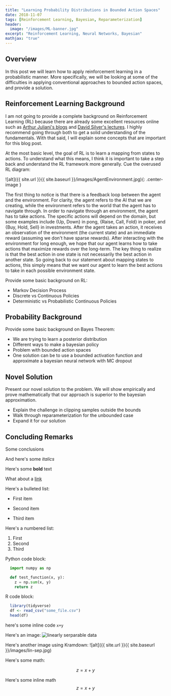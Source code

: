 ```yaml
---
title: "Learning Probability Distributions in Bounded Action Spaces"
date: 2018-11-07
tags: [Reinforcement Learning, Bayesian, Reparameterization]
header:
  image: "/images/ML-banner.jpg"
excerpt: "Reinforcement Learning, Neural Networks, Bayesian"
mathjax: "true"
---
```


## Overview

In this post we will learn how to apply reinforcement learning in a probabilistic manner. More specifically, we will be looking at some of the difficulties in applying conventional approaches to bounded action spaces, and provide a solution.

## Reinforcement Learning Background

I am not going to provide a complete background on Reinforcement Learning (RL) because there are already some excellent resources online such as [Arthur Juliani's blogs](https://medium.com/emergent-future/simple-reinforcement-learning-with-tensorflow-part-0-q-learning-with-tables-and-neural-networks-d195264329d0) and [David Silver's lectures](https://www.youtube.com/watch?v=2pWv7GOvuf0&list=PLzuuYNsE1EZAXYR4FJ75jcJseBmo4KQ9-). I highly recommend going through both to get a solid understanding of the fundamentals. With that said, I will explain some concepts that are important for this blog post.

At the most basic level, the goal of RL is to learn a mapping from states to actions. To understand what this means, I think it is important to take a step back and understand the RL framework more generally. Cue the overused RL diagram:

![alt]({{ site.url }}{{ site.baseurl }}/images/AgentEnvironment.jpg){: .center-image }

The first thing to notice is that there is a feedback loop between the agent and the environment. For clarity, the agent refers to the AI that we are creating, while the environment refers to the world that the agent has to navigate through. In order to navigate through an environment, the agent has to take actions. The specific actions will depend on the domain, but some examples include {Up, Down} in pong, {Raise, Call, Fold} in poker, and {Buy, Hold, Sell} in investments. After the agent takes an action, it receives an observation of the environment (the current state) and an immediate reward (assuming we don't have sparse rewards). After interacting with the environment for long enough, we hope that our agent learns how to take actions that maximize rewards over the long-term. The key thing to realize is that the best action in one state is not necessarily the best action in another state. So going back to our statement about mapping states to actions, this simply means that we want our agent to learn the best actions to take in each possible environment state.

Provide some basic background on RL:
* Markov Decision Process
* Discrete vs Continuous Policies
* Deterministic vs Probabilistic Continuous Policies

## Probability Background

Provide some basic background on Bayes Theorem:
* We are trying to learn a posterior distribution
* Different ways to make a bayesian policy
* Problem with bounded action spaces
* One solution can be to use a bounded activation function and approximate a bayesian neural network with MC dropout

## Novel Solution

Present our novel solution to the problem. We will show empirically and prove mathematically that our approach is superior to the bayesian approximation.
* Explain the challenge in clipping samples outside the bounds
* Walk through reparameterization for the unbounded case
* Expand it for our solution

## Concluding Remarks

Some conclusions


And here's some *italics*

Here's some **bold** text

What about a [link](https://github.com/brandinho)

Here's a bulleted list:
* First item
+ Second item
- Third item

Here's a numbered list:
1. First
2. Second
3. Third

Python code block:
```python
  import numpy as np

  def test_function(x, y):
    z = np.sum(x, y)
    return z
```

R code block:
```r
  library(tidyverse)
  df <- read_csv("some_file.csv")
  head(df)
```

here's some inline code `x+y`

Here's an image:
<img src="{{ site.url }}{{ site.baseurl }}/images/lin-sep.jpg" alt="linearly serparable data">

Here's another image using Kramdown:
![alt]({{ site.url }}{{ site.baseurl }}/images/lin-sep.jpg)

Here's some math:

$$z=x+y$$

Here's some inline math $$z=x+y$$
